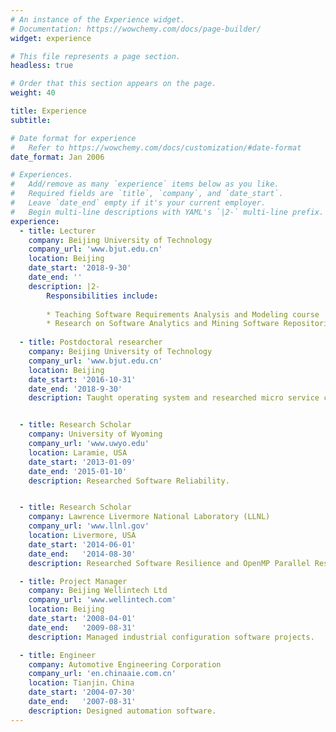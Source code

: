 ```yaml
---
# An instance of the Experience widget.
# Documentation: https://wowchemy.com/docs/page-builder/
widget: experience

# This file represents a page section.
headless: true

# Order that this section appears on the page.
weight: 40

title: Experience
subtitle:

# Date format for experience
#   Refer to https://wowchemy.com/docs/customization/#date-format
date_format: Jan 2006

# Experiences.
#   Add/remove as many `experience` items below as you like.
#   Required fields are `title`, `company`, and `date_start`.
#   Leave `date_end` empty if it's your current employer.
#   Begin multi-line descriptions with YAML's `|2-` multi-line prefix.
experience:
  - title: Lecturer
    company: Beijing University of Technology
    company_url: 'www.bjut.edu.cn'
    location: Beijing
    date_start: '2018-9-30'
    date_end: ''
    description: |2-
        Responsibilities include:
        
        * Teaching Software Requirements Analysis and Modeling course 
        * Research on Software Analytics and Mining Software Repositories (MSR) 
        
  - title: Postdoctoral researcher 
    company: Beijing University of Technology 
    company_url: 'www.bjut.edu.cn'
    location: Beijing
    date_start: '2016-10-31'
    date_end: '2018-9-30'
    description: Taught operating system and researched micro service computing.


  - title: Research Scholar 
    company: University of Wyoming 
    company_url: 'www.uwyo.edu'
    location: Laramie, USA
    date_start: '2013-01-09'
    date_end: '2015-01-10'
    description: Researched Software Reliability.


  - title: Research Scholar 
    company: Lawrence Livermore National Laboratory (LLNL)
    company_url: 'www.llnl.gov'
    location: Livermore, USA
    date_start: '2014-06-01'
    date_end:   '2014-08-30'
    description: Researched Software Resilience and OpenMP Parallel Resilience.

  - title: Project Manager 
    company: Beijing Wellintech Ltd
    company_url: 'www.wellintech.com'
    location: Beijing
    date_start: '2008-04-01'
    date_end:   '2009-08-31'
    description: Managed industrial configuration software projects. 

  - title: Engineer 
    company: Automotive Engineering Corporation
    company_url: 'en.chinaaie.com.cn'
    location: Tianjin，China
    date_start: '2004-07-30'
    date_end:   '2007-08-31'
    description: Designed automation software.
---
```


